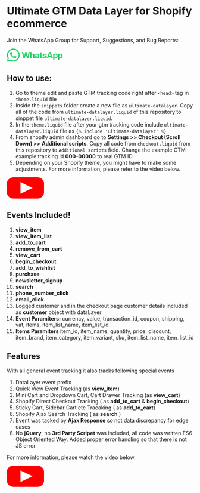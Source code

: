 # Ultimate GTM Data Layer for Shopify ecommerce
Join the WhatsApp Group for Support, Suggestions, and Bug Reports:

<a href="https://chat.whatsapp.com/CYI4WpjjckA2CsTrw7IlIB" target="_blank"><img src="images/whatsapp.png" width="150"/></a>

## How to use: 
1. Go to theme edit and paste GTM tracking code right after `<head>` tag in `theme.liquid` file
2. Inside the `snippets` folder create a new file as `ultimate-datalayer`. Copy all of the code from `ultimate-datalayer.liquid` of this repository to sinppet file `ultimate-datalayer.liquid`.
3. In the `theme.liquid` file after your gtm tracking code include `ultimate-datalayer.liquid` file as `{% include 'ultimate-datalayer' %}`
4. From shopify admin dashboard go to **Settings >> Checkout (Scroll Down) >> Additional scripts**. Copy all code from `checkout.liquid` from this repository to  `Additional scripts` field. Change the example GTM example tracking id **000-00000** to real GTM ID
5. Depending on your Shopify theme, you might have to make some adjustments. For more information, please refer to the video below.

<a href="https://youtu.be/WBjmUXQ9dIs" target="_blank"><img src="images/play-png.png" width="100"/></a>
### 


## Events Included! ##
1. **view_item**
2. **view_item_list**
3. **add_to_cart**
4. **remove_from_cart**
5. **view_cart**
6. **begin_checkout**
7. **add_to_wishlist**
8. **purchase**
9. **newsletter_signup**
10. **search**
11. **phone_number_click**
12. **email_click**
13. Logged customer and in the checkout page customer details included as **customer** object with dataLayer
14. **Event Paramiters:** currency, value, transaction_id, coupon, shipping, vat, items, item_list_name, item_list_id
15. **Items Paramiters** item_id, item_name, quantity, price, discount, item_brand, item_category, item_variant, sku, item_list_name, item_list_id

## Features ##
With all general event tracking it also tracks following special events 
1. DataLayer event prefix
2. Quick View Event Tracking (as **view_item**)
3. Mini Cart and Dropdown Cart, Cart Drawer Tracking (as **view_cart**)
4. Shopify Direct Checkout Tracking ( as **add_to_cart** & **begin_checkout**)
5. Sticky Cart, Sidebar Cart etc Tracaking ( as **add_to_cart**)
6. Shopify Ajax Search Tracking ( as **search** )
7. Event was tacked by **Ajax Response** so not data discrepancy for edge cases
8. No **jQuery**, no **3rd Party Scripet** was included, all code was written ES6 Object Oriented Way. Added proper error handling so that there is not JS error


For more information, please watch the video below.

<a href="https://youtu.be/WBjmUXQ9dIs" target="_blank"><img src="images/play-png.png" width="100"/></a>

